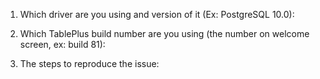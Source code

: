 1. Which driver are you using and version of it (Ex: PostgreSQL 10.0):

2. Which TablePlus build number are you using (the number on welcome screen, ex: build 81):

3. The steps to reproduce the issue:
